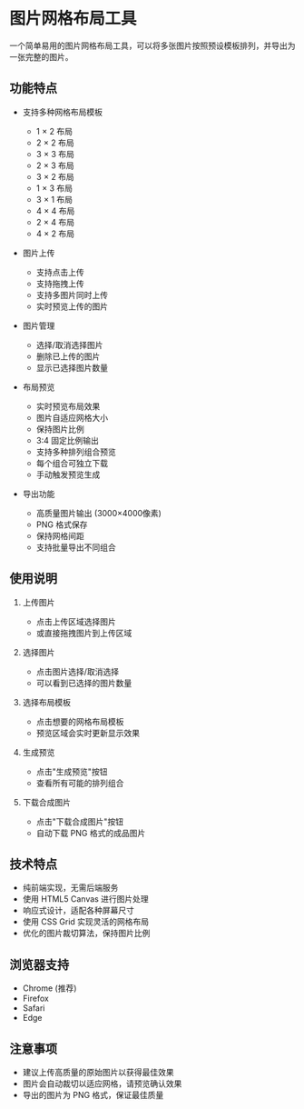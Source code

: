 # 图片网格布局工具

一个简单易用的图片网格布局工具，可以将多张图片按照预设模板排列，并导出为一张完整的图片。

## 功能特点

- 支持多种网格布局模板
  - 1 × 2 布局
  - 2 × 2 布局
  - 3 × 3 布局
  - 2 × 3 布局
  - 3 × 2 布局
  - 1 × 3 布局
  - 3 × 1 布局
  - 4 × 4 布局
  - 2 × 4 布局
  - 4 × 2 布局

- 图片上传
  - 支持点击上传
  - 支持拖拽上传
  - 支持多图片同时上传
  - 实时预览上传的图片

- 图片管理
  - 选择/取消选择图片
  - 删除已上传的图片
  - 显示已选择图片数量

- 布局预览
  - 实时预览布局效果
  - 图片自适应网格大小
  - 保持图片比例
  - 3:4 固定比例输出
  - 支持多种排列组合预览
  - 每个组合可独立下载
  - 手动触发预览生成

- 导出功能
  - 高质量图片输出 (3000×4000像素)
  - PNG 格式保存
  - 保持网格间距
  - 支持批量导出不同组合

## 使用说明

1. 上传图片
   - 点击上传区域选择图片
   - 或直接拖拽图片到上传区域

2. 选择图片
   - 点击图片选择/取消选择
   - 可以看到已选择的图片数量

3. 选择布局模板
   - 点击想要的网格布局模板
   - 预览区域会实时更新显示效果

4. 生成预览
   - 点击"生成预览"按钮
   - 查看所有可能的排列组合

5. 下载合成图片
   - 点击"下载合成图片"按钮
   - 自动下载 PNG 格式的成品图片

## 技术特点

- 纯前端实现，无需后端服务
- 使用 HTML5 Canvas 进行图片处理
- 响应式设计，适配各种屏幕尺寸
- 使用 CSS Grid 实现灵活的网格布局
- 优化的图片裁切算法，保持图片比例

## 浏览器支持

- Chrome (推荐)
- Firefox
- Safari
- Edge

## 注意事项

- 建议上传高质量的原始图片以获得最佳效果
- 图片会自动裁切以适应网格，请预览确认效果
- 导出的图片为 PNG 格式，保证最佳质量 
